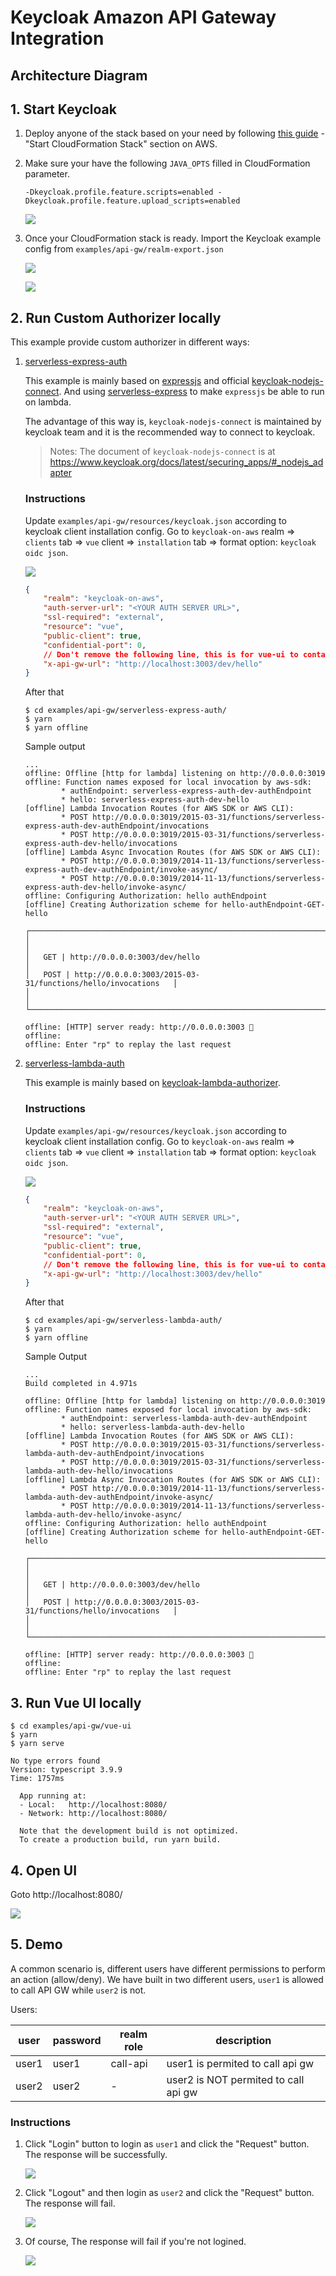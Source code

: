 # Keycloak Amazon API Gateway Integration

## Architecture Diagram

## 1. Start Keycloak

1. Deploy anyone of the stack based on your need by following [this guide](./../../doc/DEPLOYMENT_GUIDE.md) - "Start CloudFormation Stack" section on AWS.

2. Make sure your have the following `JAVA_OPTS` filled in CloudFormation parameter.

    ```
    -Dkeycloak.profile.feature.scripts=enabled -Dkeycloak.profile.feature.upload_scripts=enabled
    ```

    ![](../../doc/images/api-gw/001.png)

3. Once your CloudFormation stack is ready. Import the Keycloak example config from `examples/api-gw/realm-export.json`

    ![](../../doc/images/api-gw/002-import-realm.png)

    ![](../../doc/images/api-gw/003-import-realm-success.png)


## 2. Run Custom Authorizer locally

This example provide custom authorizer in different ways:

1. [serverless-express-auth](./serverless-express-auth/package.json)

    This example is mainly based on [expressjs](https://github.com/expressjs/express) and official [keycloak-nodejs-connect](https://github.com/keycloak/keycloak-nodejs-connect). And using [serverless-express](https://github.com/vendia/serverless-express/) to make `expressjs` be able to run on lambda.

    The advantage of this way is, `keycloak-nodejs-connect` is maintained by keycloak team and it is the recommended way to connect to keycloak.

    > Notes: The document of `keycloak-nodejs-connect` is at https://www.keycloak.org/docs/latest/securing_apps/#_nodejs_adapter

    ### Instructions

    Update `examples/api-gw/resources/keycloak.json` according to keycloak client installation config. Go to `keycloak-on-aws` realm => `clients` tab => `vue` client => `installation` tab => format option: `keycloak oidc json`.

    ![](../../doc/images/api-gw/004-keycloak.png)

    ```json
    {
        "realm": "keycloak-on-aws",
        "auth-server-url": "<YOUR AUTH SERVER URL>",
        "ssl-required": "external",
        "resource": "vue",
        "public-client": true,
        "confidential-port": 0,
        // Don't remove the following line, this is for vue-ui to contact to api gw !!!
        "x-api-gw-url": "http://localhost:3003/dev/hello"
    }
    ```

    After that

    ```shell
    $ cd examples/api-gw/serverless-express-auth/
    $ yarn
    $ yarn offline
    ```

    Sample output

    ```
    ...
    offline: Offline [http for lambda] listening on http://0.0.0.0:3019
    offline: Function names exposed for local invocation by aws-sdk:
            * authEndpoint: serverless-express-auth-dev-authEndpoint
            * hello: serverless-express-auth-dev-hello
    [offline] Lambda Invocation Routes (for AWS SDK or AWS CLI):
            * POST http://0.0.0.0:3019/2015-03-31/functions/serverless-express-auth-dev-authEndpoint/invocations
            * POST http://0.0.0.0:3019/2015-03-31/functions/serverless-express-auth-dev-hello/invocations
    [offline] Lambda Async Invocation Routes (for AWS SDK or AWS CLI):
            * POST http://0.0.0.0:3019/2014-11-13/functions/serverless-express-auth-dev-authEndpoint/invoke-async/
            * POST http://0.0.0.0:3019/2014-11-13/functions/serverless-express-auth-dev-hello/invoke-async/
    offline: Configuring Authorization: hello authEndpoint
    [offline] Creating Authorization scheme for hello-authEndpoint-GET-hello

    ┌───────────────────────────────────────────────────────────────────────┐
    │                                                                       │
    │   GET | http://0.0.0.0:3003/dev/hello                                 │
    │   POST | http://0.0.0.0:3003/2015-03-31/functions/hello/invocations   │
    │                                                                       │
    └───────────────────────────────────────────────────────────────────────┘

    offline: [HTTP] server ready: http://0.0.0.0:3003 🚀
    offline:
    offline: Enter "rp" to replay the last request
    ```

2. [serverless-lambda-auth](./serverless-lambda-auth/package.json)

    This example is mainly based on [keycloak-lambda-authorizer](https://github.com/vzakharchenko/keycloak-lambda-authorizer).

    ### Instructions

    Update `examples/api-gw/resources/keycloak.json` according to keycloak client installation config. Go to `keycloak-on-aws` realm => `clients` tab => `vue` client => `installation` tab => format option: `keycloak oidc json`.

    ![](../../doc/images/api-gw/004-keycloak.png)

    ```json
    {
        "realm": "keycloak-on-aws",
        "auth-server-url": "<YOUR AUTH SERVER URL>",
        "ssl-required": "external",
        "resource": "vue",
        "public-client": true,
        "confidential-port": 0,
        // Don't remove the following line, this is for vue-ui to contact to api gw !!!
        "x-api-gw-url": "http://localhost:3003/dev/hello"
    }
    ```

    After that

    ```shell
    $ cd examples/api-gw/serverless-lambda-auth/
    $ yarn
    $ yarn offline
    ```

    Sample Output

    ```
    ...
    Build completed in 4.971s

    offline: Offline [http for lambda] listening on http://0.0.0.0:3019
    offline: Function names exposed for local invocation by aws-sdk:
            * authEndpoint: serverless-lambda-auth-dev-authEndpoint
            * hello: serverless-lambda-auth-dev-hello
    [offline] Lambda Invocation Routes (for AWS SDK or AWS CLI):
            * POST http://0.0.0.0:3019/2015-03-31/functions/serverless-lambda-auth-dev-authEndpoint/invocations
            * POST http://0.0.0.0:3019/2015-03-31/functions/serverless-lambda-auth-dev-hello/invocations
    [offline] Lambda Async Invocation Routes (for AWS SDK or AWS CLI):
            * POST http://0.0.0.0:3019/2014-11-13/functions/serverless-lambda-auth-dev-authEndpoint/invoke-async/
            * POST http://0.0.0.0:3019/2014-11-13/functions/serverless-lambda-auth-dev-hello/invoke-async/
    offline: Configuring Authorization: hello authEndpoint
    [offline] Creating Authorization scheme for hello-authEndpoint-GET-hello

    ┌───────────────────────────────────────────────────────────────────────┐
    │                                                                       │
    │   GET | http://0.0.0.0:3003/dev/hello                                 │
    │   POST | http://0.0.0.0:3003/2015-03-31/functions/hello/invocations   │
    │                                                                       │
    └───────────────────────────────────────────────────────────────────────┘

    offline: [HTTP] server ready: http://0.0.0.0:3003 🚀
    offline:
    offline: Enter "rp" to replay the last request
    ```



## 3. Run Vue UI locally

```shell
$ cd examples/api-gw/vue-ui
$ yarn
$ yarn serve

No type errors found
Version: typescript 3.9.9
Time: 1757ms

  App running at:
  - Local:   http://localhost:8080/
  - Network: http://localhost:8080/

  Note that the development build is not optimized.
  To create a production build, run yarn build.
```

## 4. Open UI

Goto http://localhost:8080/

![](../../doc/images/api-gw/005-vue-ui.png)

## 5. Demo

A common scenario is, different users have different permissions to perform an action (allow/deny).
We have built in two different users, `user1` is allowed to call API GW while `user2` is not.

Users:

| user  | password | realm role | description                          |
| ----- | -------- | ---------- | ------------------------------------ |
| user1 | user1    | call-api   | user1 is permited to call api gw     |
| user2 | user2    | -          | user2 is NOT permited to call api gw |

### Instructions

1. Click "Login" button to login as `user1` and click the "Request" button. The response will be successfully.

    ![](../../doc/images/api-gw/006-demo-user1.png)

2. Click "Logout" and then login as `user2` and click the "Request" button. The response will fail.

    ![](../../doc/images/api-gw/007-demo-user2.png)

3. Of course, The response will fail if you're not logined.

    ![](../../doc/images/api-gw/008-demo-no-user.png)
